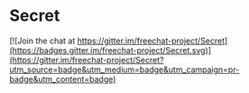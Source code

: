 # Secret

[![Join the chat at https://gitter.im/freechat-project/Secret](https://badges.gitter.im/freechat-project/Secret.svg)](https://gitter.im/freechat-project/Secret?utm_source=badge&utm_medium=badge&utm_campaign=pr-badge&utm_content=badge)
